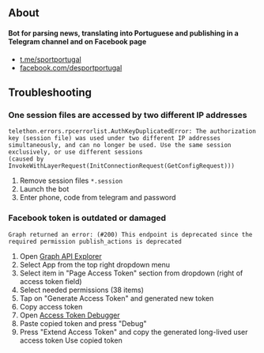## About

#### Bot for parsing news, translating into Portuguese and publishing in a Telegram channel and on Facebook page
- [t.me/sportportugal](https://t.me/sportportugal)
- [facebook.com/desportportugal](https://www.facebook.com/desportportugal)

## Troubleshooting

### One session files are accessed by two different IP addresses
```commandline
telethon.errors.rpcerrorlist.AuthKeyDuplicatedError: The authorization key (session file) was used under two different IP addresses 
simultaneously, and can no longer be used. Use the same session exclusively, or use different sessions 
(caused by InvokeWithLayerRequest(InitConnectionRequest(GetConfigRequest)))
```
1. Remove session files `*.session`
2. Launch the bot 
3. Enter phone, code from telegram and password

### Facebook token is outdated or damaged
```commandline
Graph returned an error: (#200) This endpoint is deprecated since the required permission publish_actions is deprecated
```

1. Open [Graph API Explorer](https://developers.facebook.com/tools/explorer/)
2. Select App from the top right dropdown menu
3. Select item in "Page Access Token" section from dropdown (right of access token field) 
4. Select needed permissions (38 items)
5. Tap on "Generate Access Token" and generated new token
6. Copy access token
7. Open [Access Token Debugger](https://developers.facebook.com/tools/debug/accesstoken/)
8. Paste copied token and press "Debug"
9. Press "Extend Access Token" and copy the generated long-lived user access token
Use copied token
